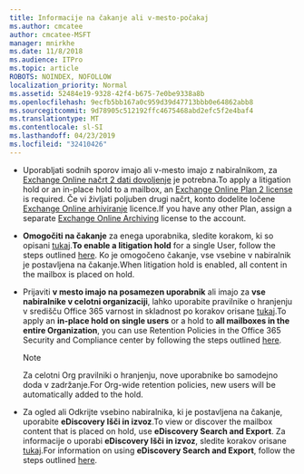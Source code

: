 ```yaml
---
title: Informacije na čakanje ali v-mesto-počakaj
ms.author: cmcatee
author: cmcatee-MSFT
manager: mnirkhe
ms.date: 11/8/2018
ms.audience: ITPro
ms.topic: article
ROBOTS: NOINDEX, NOFOLLOW
localization_priority: Normal
ms.assetid: 52484e19-9328-42f4-b675-7e0be9338a8b
ms.openlocfilehash: 9ecfb5bb167a0c959d39d47713bbb0e64862abb8
ms.sourcegitcommit: 9d78905c512192ffc4675468abd2efc5f2e4baf4
ms.translationtype: MT
ms.contentlocale: sl-SI
ms.lasthandoff: 04/23/2019
ms.locfileid: "32410426"
---
```

- <span data-ttu-id="967d5-102">Uporabljati sodnih sporov imajo ali v-mesto imajo z nabiralnikom, za [Exchange Online načrt 2 dati dovoljenje](https://docs.microsoft.com/office365/servicedescriptions/office-365-platform-service-description/office-365-plan-options) je potrebna.</span><span class="sxs-lookup"><span data-stu-id="967d5-102">To apply a litigation hold or an in-place hold to a mailbox, an [Exchange Online Plan 2 license](https://docs.microsoft.com/office365/servicedescriptions/office-365-platform-service-description/office-365-plan-options) is required.</span></span> <span data-ttu-id="967d5-103">Če vi življati poljuben drugi načrt, konto dodelite ločene [Exchange Online arhiviranje](https://docs.microsoft.com/office365/servicedescriptions/exchange-online-archiving-service-description/exchange-online-archiving-service-description) licence.</span><span class="sxs-lookup"><span data-stu-id="967d5-103">If you have any other Plan, assign a separate [Exchange Online Archiving](https://docs.microsoft.com/office365/servicedescriptions/exchange-online-archiving-service-description/exchange-online-archiving-service-description) license to the account.</span></span> 
    
- <span data-ttu-id="967d5-104">**Omogočiti na čakanje** za enega uporabnika, sledite korakom, ki so opisani [tukaj](https://docs.microsoft.com/office365/SecurityCompliance/place-a-mailbox-on-litigation-hold).</span><span class="sxs-lookup"><span data-stu-id="967d5-104">**To enable a litigation hold** for a single User, follow the steps outlined [here](https://docs.microsoft.com/office365/SecurityCompliance/place-a-mailbox-on-litigation-hold).</span></span> <span data-ttu-id="967d5-105">Ko je omogočeno čakanje, vse vsebine v nabiralnik je postavljena na čakanje.</span><span class="sxs-lookup"><span data-stu-id="967d5-105">When litigation hold is enabled, all content in the mailbox is placed on hold.</span></span>
    
- <span data-ttu-id="967d5-106">Prijaviti **v mesto imajo na posamezen uporabnik** ali imajo za **vse nabiralnike v celotni organizaciji**, lahko uporabite pravilnike o hranjenju v središču Office 365 varnost in skladnost po korakov orisane [tukaj](https://docs.microsoft.com/Office365/securitycompliance/retention-policies ).</span><span class="sxs-lookup"><span data-stu-id="967d5-106">To apply an **in-place hold on single users** or a hold to **all mailboxes in the entire Organization**, you can use Retention Policies in the Office 365 Security and Compliance center by following the steps outlined [here](https://docs.microsoft.com/Office365/securitycompliance/retention-policies ).</span></span>
    
    > [!NOTE]
    > <span data-ttu-id="967d5-107">Za celotni Org pravilniki o hranjenju, nove uporabnike bo samodejno doda v zadržanje.</span><span class="sxs-lookup"><span data-stu-id="967d5-107">For Org-wide retention policies, new users will be automatically added to the hold.</span></span> 
  
- <span data-ttu-id="967d5-108">Za ogled ali Odkrijte vsebino nabiralnika, ki je postavljena na čakanje, uporabite **eDiscovery Išči in izvoz**.</span><span class="sxs-lookup"><span data-stu-id="967d5-108">To view or discover the mailbox content that is placed on hold, use **eDiscovery Search and Export**.</span></span> <span data-ttu-id="967d5-109">Za informacije o uporabi **eDiscovery Išči in izvoz**, sledite korakov orisane [tukaj](https://docs.microsoft.com/office365/securitycompliance/export-search-results).</span><span class="sxs-lookup"><span data-stu-id="967d5-109">For information on using **eDiscovery Search and Export**, follow the steps outlined [here](https://docs.microsoft.com/office365/securitycompliance/export-search-results).</span></span>
    

